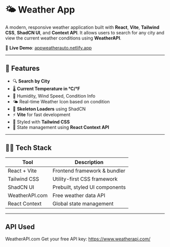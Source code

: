 # 🌤️ Weather App

A modern, responsive weather application built with **React**, **Vite**, **Tailwind CSS**, **ShadCN UI**, and **Context API**. It allows users to search for any city and view the current weather conditions using **WeatherAPI**.

🔗 **Live Demo**: [appweatherauto.netlify.app](https://appweatherauto.netlify.app/)

---

## 🚀 Features

- 🔍 **Search by City**  
- 🌡️ **Current Temperature in °C/°F**  
- 💨 Humidity, Wind Speed, Condition Info  
- 🌤️ Real-time Weather Icon based on condition  
- 🦴 **Skeleton Loaders** using ShadCN  
- ⚡ **Vite** for fast development  
- 🎨 Styled with **Tailwind CSS**  
- 🧠 State management using **React Context API**

---



## 🧑‍💻 Tech Stack

| Tool            | Description                        |
|-----------------|------------------------------------|
| React + Vite    | Frontend framework & bundler       |
| Tailwind CSS    | Utility-first CSS framework        |
| ShadCN UI       | Prebuilt, styled UI components     |
| WeatherAPI.com  | Free weather data API              |
| React Context   | Global state management            |

---

## API Used
WeatherAPI.com
Get your free API key: https://www.weatherapi.com/
